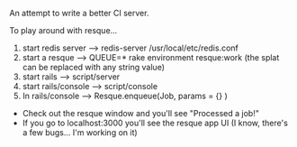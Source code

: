 An attempt to write a better CI server.

To play around with resque...
1. start redis server --> redis-server /usr/local/etc/redis.conf
2. start a resque --> QUEUE=* rake environment resque:work (the splat can be replaced with any string value)
3. start rails --> script/server
4. start rails/console --> script/console
5. In rails/console --> Resque.enqueue(Job, params = {} )

* Check out the resque window and you'll see "Processed a job!"
* If you go to localhost:3000 you'll see the resque app UI (I know, there's a few bugs... I'm working on it)